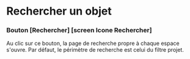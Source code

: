 # Rechercher un objet
### Bouton [Rechercher] [screen Icone Rechercher]
Au clic sur ce bouton, la page de recherche propre à chaque espace s'ouvre. Par défaut, le périmètre de recherche est celui du filtre projet.



<!--stackedit_data:
eyJoaXN0b3J5IjpbNDIwNzMzNjgwXX0=
-->
